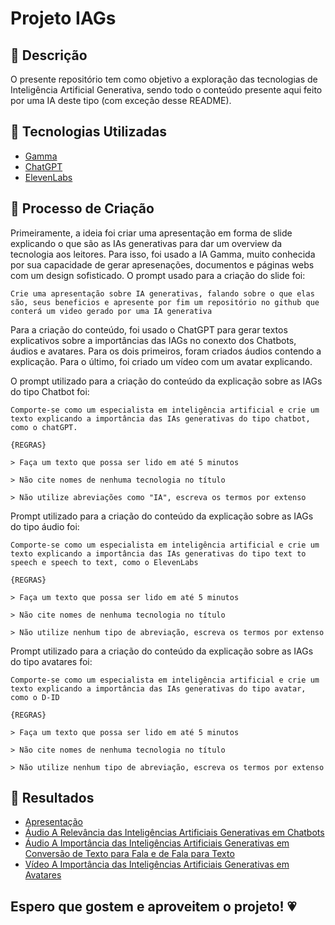 # Projeto IAGs

## 📒 Descrição
O presente repositório tem como objetivo a exploração das tecnologias de Inteligência Artificial Generativa, sendo todo o conteúdo presente aqui feito por uma IA deste tipo (com exceção desse README).

## 🤖 Tecnologias Utilizadas
- [Gamma](https://gamma.app/)
- [ChatGPT](https://chat.openai.com/)
- [ElevenLabs](https://elevenlabs.io/)


## 🧐 Processo de Criação
Primeiramente, a ideia foi criar uma apresentação em forma de slide explicando o que são as IAs generativas para dar um overview da tecnologia aos leitores. Para isso, foi usado a IA Gamma, muito conhecida por sua capacidade de gerar apresenações, documentos e páginas webs com um design sofisticado. O prompt usado para a criação do slide foi:

```Crie uma apresentação sobre IA generativas, falando sobre o que elas são, seus beneficios e apresente por fim um repositório no github que conterá um video gerado por uma IA generativa```

Para a criação do conteúdo, foi usado o ChatGPT para gerar textos explicativos sobre a importâncias das IAGs no conexto dos Chatbots, áudios e avatares. Para os dois primeiros, foram criados áudios contendo a explicação. Para o último, foi criado um vídeo com um avatar explicando. 

O prompt utilizado para a criação do conteúdo da explicação sobre as IAGs do tipo Chatbot foi:

```Comporte-se como um especialista em inteligência artificial e crie um texto explicando a importância das IAs generativas do tipo chatbot, como o chatGPT. ```

```{REGRAS} ```

```> Faça um texto que possa ser lido em até 5 minutos```

```> Não cite nomes de nenhuma tecnologia no título```

```> Não utilize abreviações como "IA", escreva os termos por extenso```

Prompt utilizado para a criação do conteúdo da explicação sobre as IAGs do tipo áudio foi:

```Comporte-se como um especialista em inteligência artificial e crie um texto explicando a importância das IAs generativas do tipo text to speech e speech to text, como o ElevenLabs```

```{REGRAS}``` 

```> Faça um texto que possa ser lido em até 5 minutos```

```> Não cite nomes de nenhuma tecnologia no título```

```> Não utilize nenhum tipo de abreviação, escreva os termos por extenso```

Prompt utilizado para a criação do conteúdo da explicação sobre as IAGs do tipo avatares foi:

```Comporte-se como um especialista em inteligência artificial e crie um texto explicando a importância das IAs generativas do tipo avatar, como o D-ID```

```{REGRAS}``` 

```> Faça um texto que possa ser lido em até 5 minutos```

```> Não cite nomes de nenhuma tecnologia no título```

```> Não utilize nenhum tipo de abreviação, escreva os termos por extenso```

## 🚀 Resultados
- [Apresentação](https://github.com/Luana-W/lab-natty-or-not/blob/main/Resultados/Introducao-a-Inteligencia-Artificial-Generativa.pdf)
- [Áudio A Relevância das Inteligências Artificiais Generativas em Chatbots](https://github.com/Luana-W/lab-natty-or-not/blob/main/Resultados/IAGs_Chatbots.mp3)
- [Áudio A Importância das Inteligências Artificiais Generativas em Conversão de Texto para Fala e de Fala para Texto](https://github.com/Luana-W/lab-natty-or-not/blob/main/Resultados/AIGs_Audios.mp3)
- [Vídeo A Importância das Inteligências Artificiais Generativas em Avatares](https://github.com/Luana-W/lab-natty-or-not/blob/main/Resultados/IAGs_Avatares.mp4)

## Espero que gostem e aproveitem o projeto! &#128151;